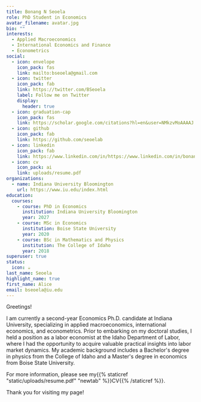```yaml
---
title: Bonang N Seoela
role: PhD Student in Economics
avatar_filename: avatar.jpg
bio: ""
interests:
  - Applied Macroeconomics
  - International Economics and Finance
  - Econometrics
social:
  - icon: envelope
    icon_pack: fas
    link: mailto:bseoela@gmail.com
  - icon: twitter
    icon_pack: fab
    link: https://twitter.com/BSeoela
    label: Follow me on Twitter
    display:
      header: true
  - icon: graduation-cap
    icon_pack: fas
    link: https://scholar.google.com/citations?hl=en&user=NMkzvMoAAAAJ
  - icon: github
    icon_pack: fab
    link: https://github.com/seoelab
  - icon: linkedin
    icon_pack: fab
    link: https://www.linkedin.com/in/https://www.linkedin.com/in/bonang-seoela-2a207794/
  - icon: cv
    icon_pack: ai
    link: uploads/resume.pdf
organizations:
  - name: Indiana University Bloomington
    url: https://www.iu.edu/index.html
education:
  courses:
    - course: PhD in Economics
      institution: Indiana University Bloomington
      year: 2027
    - course: MSc in Economics
      institution: Boise State University
      year: 2020
    - course: BSc in Mathematics and Physics
      institution: The College of Idaho
      year: 2018
superuser: true
status:
  icon: ☕️
last_name: Seoela
highlight_name: true
first_name: Alice
email: bseoela@iu.edu
---
```

Greetings!

I am currently a second-year Economics Ph.D. candidate at Indiana University, specializing in applied macroeconomics, international economics, and econometrics. Prior to embarking on my doctoral studies, I held a position as a labor economist at the Idaho Department of Labor, where I had the opportunity to acquire valuable practical insights into labor market dynamics. My academic background includes a Bachelor's degree in physics from the College of Idaho and a Master's degree in economics from Boise State University.

 For more information, please see my{{% staticref "static/uploads/resume.pdf" "newtab" %}}CV{{% /staticref %}}.


Thank you for visiting my page!
